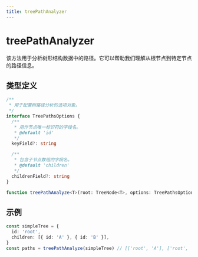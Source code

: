 ```yaml
---
title: treePathAnalyzer
---
```


# treePathAnalyzer

该方法用于分析树形结构数据中的路径。它可以帮助我们理解从根节点到特定节点的路径信息。

## 类型定义

```typescript
/**
 * 用于配置树路径分析的选项对象。
 */
interface TreePathsOptions {
  /**
   * 用作节点唯一标识符的字段名。
   * @default 'id'
   */
  keyField?: string

  /**
   * 包含子节点数组的字段名。
   * @default 'children'
   */
  childrenField?: string
}

function treePathAnalyze<T>(root: TreeNode<T>, options: TreePathsOptions = {}): T[][] {}
```

## 示例

```typescript
const simpleTree = {
  id: 'root',
  children: [{ id: 'A' }, { id: 'B' }],
}
const paths = treePathAnalyze(simpleTree) // [['root', 'A'], ['root', 'B']]
```
